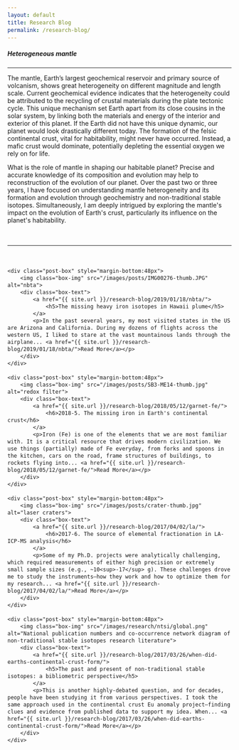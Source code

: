 ```yaml
---
layout: default
title: Research Blog
permalink: /research-blog/
---
```


<div class="page-content wc-container">
	<h5>Heterogeneous mantle</h5>  
	<hr>
	<p id="DropCap">The mantle, Earth’s largest geochemical reservoir and primary source of volcanism, shows great heterogeneity on different magnitude and length scale. Current geochemical evidence indicates that the heterogeneity could be attributed to the recycling of crustal materials during the plate tectonic cycle. This unique mechanism set Earth apart from its close cousins in the solar system, by linking both the materials and energy of the interior and exterior of this planet. If the Earth did not have this unique dynamic, our planet would look drastically different today. The formation of the felsic continental crust, vital for habitability, might never have occurred. Instead, a mafic crust would dominate, potentially depleting the essential oxygen we rely on for life.
	</p>
	<p style="margin-bottom:48px">
	What is the role of mantle in shaping our habitable planet? Precise and accurate knowledge of its composition and evolution may help to reconstruction of the evolution of our planet. Over the past two or three years, I have focused on understanding mantle heterogeneity and its formation and evolution through geochemistry and non-traditional stable isotopes. Simultaneously, I am deeply intrigued by exploring the mantle's impact on the evolution of Earth's crust, particularly its influence on the planet's habitability.
	</p>
	<hr style="margin-bottom:48px">


	<div class="post-box" style="margin-bottom:48px">
		<img class="box-img" src="/images/posts/IMG00276-thumb.JPG" alt="nbta">
		<div class="box-text">
			<a href="{{ site.url }}/research-blog/2019/01/18/nbta/">
				<h5>The missing heavy iron isotopes in Hawaii plume</h5>
			</a>
			<p>In the past several years, my most visited states in the US are Arizona and California. During my dozens of flights across the western US, I liked to stare at the vast mountainous lands through the airplane... <a href="{{ site.url }}/research-blog/2019/01/18/nbta/">Read More</a></p>
		</div>
	</div>
	
	<div class="post-box" style="margin-bottom:48px">
		<img class="box-img" src="/images/posts/SB3-ME14-thumb.jpg" alt="redox filter">
		<div class="box-text">
			<a href="{{ site.url }}/research-blog/2018/05/12/garnet-fe/">
				<h6>2018-5. The missing iron in Earth's continental crust</h6>
			</a>
			<p>Iron (Fe) is one of the elements that we are most familiar with. It is a critical resource that drives modern civilization. We use things (partially) made of Fe everyday, from forks and spoons in the kitchen, cars on the road, frame structures of buildings, to rockets flying into... <a href="{{ site.url }}/research-blog/2018/05/12/garnet-fe/">Read More</a></p>
		</div>
	</div>
	
	<div class="post-box" style="margin-bottom:48px">
		<img class="box-img" src="/images/posts/crater-thumb.jpg" alt="laser craters">
		<div class="box-text">
			<a href="{{ site.url }}/research-blog/2017/04/02/la/">
				<h6>2017-6. The source of elemental fractionation in LA-ICP-MS analysis</h6>
			</a>
			<p>Some of my Ph.D. projects were analytically challenging, which required measurements of either high precision or extremely small sample sizes (e.g., ~10<sup>-17</sup> g). These challenges drove me to study the instruments—how they work and how to optimize them for my research... <a href="{{ site.url }}/research-blog/2017/04/02/la/">Read More</a></p>
		</div>
	</div>
	
	<div class="post-box" style="margin-bottom:48px">
		<img class="box-img" src="/images/research/ntsi/global.png" alt="National publication numbers and co-occurrence network diagram of non-traditional stable isotopes research literature">
		<div class="box-text">
			<a href="{{ site.url }}/research-blog/2017/03/26/when-did-earths-continental-crust-form/">
				<h5>The past and present of non-traditional stable isotopes: a bibliometric perspective</h5>
			</a>
			<p>This is another highly-debated question, and for decades, people have been studying it from various perspectives. I took the same approach used in the continental crust Eu anomaly project—finding clues and evidence from published data to support my idea. When... <a href="{{ site.url }}/research-blog/2017/03/26/when-did-earths-continental-crust-form/">Read More</a></p>
		</div>
	</div>

</div>
